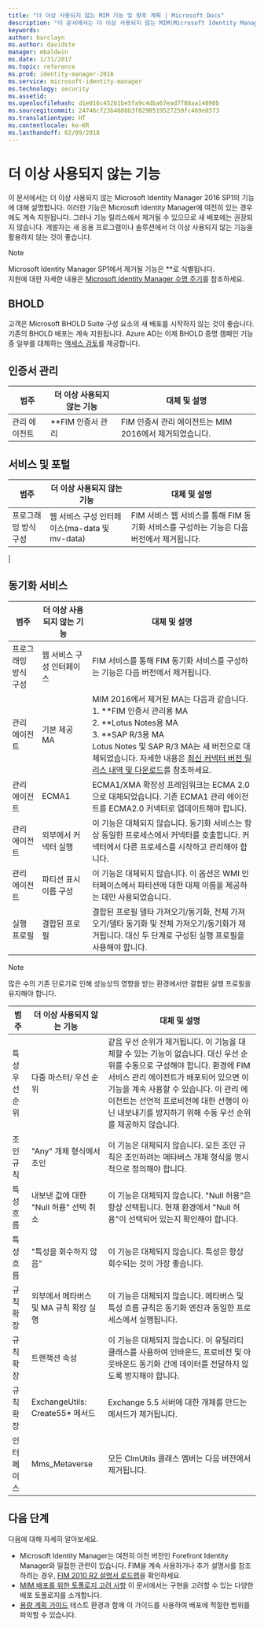 ```yaml
---
title: "더 이상 사용되지 않는 MIM 기능 및 향후 계획 | Microsoft Docs"
description: "이 문서에서는 더 이상 사용되지 않는 MIM(Microsoft Identity Manager) 2016 SP1의 기능에 대해 설명합니다."
keywords: 
author: barclayn
ms.author: davidste
manager: mbaldwin
ms.date: 1/31/2017
ms.topic: reference
ms.prod: identity-manager-2016
ms.service: microsoft-identity-manager
ms.technology: security
ms.assetid: 
ms.openlocfilehash: d1e016c45261be5fa9c4dba67ead7f88aa14890b
ms.sourcegitcommit: 24746cf23b4688b3f8290519527259fc469e0373
ms.translationtype: HT
ms.contentlocale: ko-KR
ms.lasthandoff: 02/09/2018
---
```

# <a name="deprecated-features"></a>더 이상 사용되지 않는 기능

이 문서에서는 더 이상 사용되지 않는 Microsoft Identity Manager 2016 SP1의 기능에 대해 설명합니다. 이러한 기능은 Microsoft Identity Manager에 여전히 있는 경우에도 계속 지원됩니다. 그러나 기능 릴리스에서 제거될 수 있으므로 새 배포에는 권장되지 않습니다.  개발자는 새 응용 프로그램이나 솔루션에서 더 이상 사용되지 않는 기능을 활용하지 않는 것이 좋습니다.

>[!NOTE]
Microsoft Identity Manager SP1에서 제거될 기능은 **로 식별됩니다. <br>
지원에 대한 자세한 내용은 [Microsoft Identity Manager 수명 주기](https://support.microsoft.com/en-us/lifecycle/search?alpha=Microsoft%20Forefront%20Identity%20Manager%202010%20R2%20Service%20Pack%201,Microsoft%20Identity%20Manager%202016,Microsoft%20Forefront%20Identity%20Manager%202010)를 참조하세요.


## <a name="bhold"></a>BHOLD 

고객은 Microsoft BHOLD Suite 구성 요소의 새 배포를 시작하지 않는 것이 좋습니다. 기존의 BHOLD 배포는 계속 지원됩니다. Azure AD는 이제 BHOLD 증명 캠페인 기능 중 일부를 대체하는 [액세스 검토](https://docs.microsoft.com/en-us/azure/active-directory/active-directory-azure-ad-controls-access-reviews-overview)를 제공합니다.

## <a name="certificate-management"></a>인증서 관리 
| **범주**                | **더 이상 사용되지 않는 기능**              | **대체 및 설명**           |
|-----------------------------|-------------------------------------|----------------------------------------------|
| 관리 에이전트 | **FIM 인증서 관리 | FIM 인증서 관리 에이전트는 MIM 2016에서 제거되었습니다.                                                             |

## <a name="service-and-portal"></a>서비스 및 포털

| **범주**                | **더 이상 사용되지 않는 기능**              | **대체 및 설명**           |
|-----------------------------|-------------------------------------|----------------------------------------------|
| 프로그래밍 방식 구성 | 웹 서비스 구성 인터페이스(ma-data 및 mv-data) | FIM 서비스 웹 서비스를 통해 FIM 동기화 서비스를 구성하는 기능은 다음 버전에서 제거됩니다.
|

## <a name="synchronization-service"></a>동기화 서비스 

| **범주**                | **더 이상 사용되지 않는 기능**              | **대체 및 설명**           |
|-----------------------------|-------------------------------------|----------------------------------------------|
| 프로그래밍 방식 구성 | 웹 서비스 구성 인터페이스 | FIM 서비스를 통해 FIM 동기화 서비스를 구성하는 기능은 다음 버전에서 제거됩니다.                                                          |
| 관리 에이전트           | 기본 제공 MA                        | MIM 2016에서 제거된 MA는 다음과 같습니다. </br> 1. **FIM 인증서 관리용 MA </br>2. **Lotus Notes용 MA</br> 3. **SAP R/3용 MA </br> Lotus Notes 및 SAP R/3 MA는 새 버전으로 대체되었습니다. 자세한 내용은 [최신 커넥터 버전 릴리스 내역 및 다운로드](https://docs.microsoft.com/en-us/azure/active-directory/connect/active-directory-aadconnectsync-connector-version-history)를 참조하세요.                                                                                                                                                                                                                                              |
| 관리 에이전트           | ECMA1                               | ECMA1/XMA 확장성 프레임워크는 ECMA 2.0으로 대체되었습니다. 기존 ECMA1 관리 에이전트를 ECMA2.0 커넥터로 업데이트해야 합니다.                                                                                                                                          |
| 관리 에이전트           | 외부에서 커넥터 실행      | 이 기능은 대체되지 않습니다. 동기화 서비스는 항상 동일한 프로세스에서 커넥터를 호출합니다. 커넥터에서 다른 프로세스를 시작하고 관리해야 합니다. |
| 관리 에이전트           | 파티션 표시 이름 구성    | 이 기능은 대체되지 않습니다. 이 옵션은 WMI 인터페이스에서 파티션에 대한 대체 이름을 제공하는 데만 사용되었습니다.                                                                                                                                                                       |
| 실행 프로필                | 결합된 프로필                   | 결합된 프로필 델타 가져오기/동기화, 전체 가져오기/델타 동기화 및 전체 가져오기/동기화가 제거됩니다. 대신 두 단계로 구성된 실행 프로필을 사용해야 합니다. 

>[!NOTE]
많은 수의 기존 단로기로 인해 성능상의 영향을 받는 환경에서만 결합된 실행 프로필을 유지해야 합니다.


| **범주**                | **더 이상 사용되지 않는 기능**              | **대체 및 설명**           |
|--------|-------|---|    
| 특성 우선 순위 | 다중 마스터/ 우선 순위                       | 같음 우선 순위가 제거됩니다. 이 기능을 대체할 수 있는 기능이 없습니다. 대신 우선 순위를 수동으로 구성해야 합니다. 환경에 FIM 서비스 관리 에이전트가 배포되어 있으면 이 기능을 계속 사용할 수 있습니다. 이 관리 에이전트는 선언적 프로비전에 대한 선행이 아닌 내보내기를 방지하기 위해 수동 우선 순위를 제공하지 않습니다. |
| 조인 규칙           | "Any" 개체 형식에서 조인                             | 이 기능은 대체되지 않습니다. 모든 조인 규칙은 조인하려는 메타버스 개체 형식을 명시적으로 정의해야 합니다.       |
| 특성 흐름      | 내보낸 값에 대한 "Null 허용" 선택 취소            | 이 기능은 대체되지 않습니다. "Null 허용"은 항상 선택됩니다. 현재 환경에서 "Null 허용"이 선택되어 있는지 확인해야 합니다.  |
| 특성 흐름      | "특성을 회수하지 않음"                            | 이 기능은 대체되지 않습니다. 특성은 항상 회수되는 것이 가장 좋습니다.  |
| 규칙 확장      | 외부에서 메타버스 및 MA 규칙 확장 실행 | 이 기능은 대체되지 않습니다. 메타버스 및 특성 흐름 규칙은 동기화 엔진과 동일한 프로세스에서 실행됩니다.       |
| 규칙 확장      | 트랜잭션 속성                                | 이 기능은 대체되지 않습니다. 이 유틸리티 클래스를 사용하여 인바운드, 프로비전 및 아웃바운드 동기화 간에 데이터를 전달하지 않도록 방지해야 합니다.  |
| 규칙 확장      | ExchangeUtils: Create55\* 메서드                     | Exchange 5.5 서버에 대한 개체를 만드는 메서드가 제거됩니다.        |
| 인터페이스            | Mms_Metaverse                                        | 모든 ClmUtils 클래스 멤버는 다음 버전에서 제거됩니다.   |

## <a name="next-steps"></a>다음 단계
다음에 대해 자세히 알아보세요.

- Microsoft Identity Manager는 여전히 이전 버전인 Forefront Identity Manager와 밀접한 관련이 있습니다. FIM을 계속 사용하거나 추가 설명서를 참조하려는 경우, [FIM 2010 R2 설명서 로드맵](https://technet.microsoft.com/library/jj133885.aspx)을 확인하세요.
- [MIM 배포를 위한 토폴로지 고려 사항](topology-considerations.md) 이 문서에서는 구현을 고려할 수 있는 다양한 배포 토폴로지를 소개합니다.
- [용량 계획 가이드](capacity-planning-guide.md) 테스트 환경과 함께 이 가이드를 사용하여 배포에 적절한 범위를 파악할 수 있습니다.
